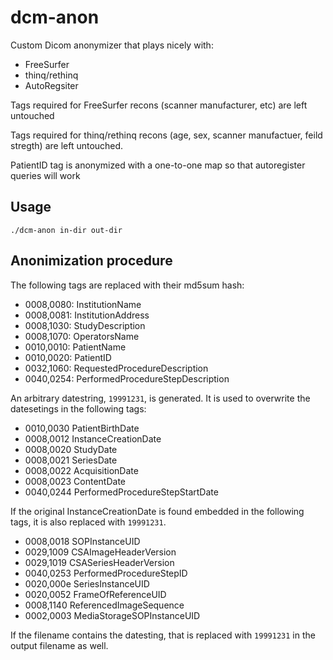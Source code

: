 # dcm-anon

Custom Dicom anonymizer that plays nicely with:
- FreeSurfer
- thinq/rethinq
- AutoRegsiter

Tags required for FreeSurfer recons (scanner manufacturer, etc) are left untouched

Tags required for thinq/rethinq recons (age, sex, scanner manufactuer, feild stregth) are left untouched.

PatientID tag is anonymized with a one-to-one map so that autoregister queries will work

## Usage

`./dcm-anon in-dir out-dir`

## Anonimization procedure

The following tags are replaced with their md5sum hash:
- 0008,0080: InstitutionName
- 0008,0081: InstitutionAddress
- 0008,1030: StudyDescription
- 0008,1070: OperatorsName
- 0010,0010: PatientName
- 0010,0020: PatientID
- 0032,1060: RequestedProcedureDescription
- 0040,0254: PerformedProcedureStepDescription

An arbitrary datestring, `19991231`, is generated. It is used to overwrite the datesetings in the following tags:
- 0010,0030 PatientBirthDate
- 0008,0012 InstanceCreationDate
- 0008,0020 StudyDate
- 0008,0021 SeriesDate
- 0008,0022 AcquisitionDate
- 0008,0023 ContentDate
- 0040,0244 PerformedProcedureStepStartDate

If the original InstanceCreationDate is found embedded in the following tags, it is also replaced with `19991231`.
- 0008,0018 SOPInstanceUID
- 0029,1009 CSAImageHeaderVersion
- 0029,1019 CSASeriesHeaderVersion
- 0040,0253 PerformedProcedureStepID
- 0020,000e SeriesInstanceUID
- 0020,0052 FrameOfReferenceUID
- 0008,1140 ReferencedImageSequence
- 0002,0003 MediaStorageSOPInstanceUID

If the filename contains the datesting, that is replaced with `19991231` in the output filename as well.
